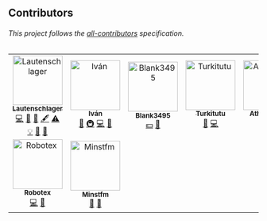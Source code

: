 

## Contributors

###### This project follows the [all-contributors](https://allcontributors.org/docs/en/emoji-key) specification.

<!-- ALL-CONTRIBUTORS-LIST:START -->
<table>
  <tr>
    <td align="center"><a href="http://bit.ly/laut-id"><img src="https://avatars2.githubusercontent.com/u/26045253?v=4" width="100px;" alt="Lautenschlager"/><br /><sub><b>Lautenschlager</b></sub></a><br /><a href="https://github.com/Lautenschlager-id/Transfromage/commits?author=Lautenschlager-id" title="Code">💻</a> <a href="https://github.com/Lautenschlager-id/Transfromage/commits?author=Lautenschlager-id" title="Documentation">📖</a> <a href="https://github.com/Lautenschlager-id/Transfromage/issues?q=author%3ALautenschlager-id" title="Bug reports">🐛</a> <a href="#content-Lautenschlager-id" title="Content">🖋</a> <a href="https://github.com/Lautenschlager-id/Transfromage/commits?author=Lautenschlager-id" title="Tests">⚠️</a> <a href="#example-Lautenschlager-id" title="Examples">💡</a> <a href="#review-Lautenschlager-id" title="Reviewed Pull Requests">👀</a> <a href="#design-Lautenschlager-id" title="Design">🎨</a></td>
    <td align="center"><a href="https://github.com/Tocutoeltuco"><img src="https://avatars2.githubusercontent.com/u/24902450?v=4" width="100px;" alt="Iván"/><br /><sub><b>Iván</b></sub></a><br /><a href="#projectManagement-Tocutoeltuco" title="Project Management">📆</a> <a href="#infra-Tocutoeltuco" title="Infrastructure (Hosting, Build-Tools, etc)">🚇</a> <a href="https://github.com/Lautenschlager-id/Transfromage/commits?author=Tocutoeltuco" title="Code">💻</a> <a href="#ideas-Tocutoeltuco" title="Ideas, Planning, & Feedback">🤔</a></td>
    <td align="center"><a href="https://github.com/Blank3495"><img src="https://avatars1.githubusercontent.com/u/49693827?v=4" width="100px;" alt="Blank3495"/><br /><sub><b>Blank3495</b></sub></a><br /><a href="#financial-Blank3495" title="Financial">💵</a> <a href="https://github.com/Lautenschlager-id/Transfromage/commits?author=Blank3495" title="Documentation">📖</a></td>
    <td align="center"><a href="http://yatsuki.cf"><img src="https://avatars1.githubusercontent.com/u/26797321?v=4" width="100px;" alt="Turkitutu"/><br /><sub><b>Turkitutu</b></sub></a><br /><a href="#ideas-Turkitutu" title="Ideas, Planning, & Feedback">🤔</a> <a href="https://github.com/Lautenschlager-id/Transfromage/commits?author=Turkitutu" title="Code">💻</a></td>
    <td align="center"><a href="https://github.com/Athesdrake"><img src="https://avatars0.githubusercontent.com/u/22529611?v=4" width="100px;" alt="Athesdrake"/><br /><sub><b>Athesdrake</b></sub></a><br /><a href="#ideas-Athesdrake" title="Ideas, Planning, & Feedback">🤔</a> <a href="https://github.com/Lautenschlager-id/Transfromage/commits?author=Athesdrake" title="Code">💻</a></td>
  </tr>
  <tr>
    <td align="center"><a href="http://projectsperanza.com"><img src="https://avatars3.githubusercontent.com/u/74515?v=4" width="100px;" alt="Robotex"/><br /><sub><b>Robotex</b></sub></a><br /><a href="https://github.com/Lautenschlager-id/Transfromage/commits?author=Robotex" title="Code">💻</a> <a href="https://github.com/Lautenschlager-id/Transfromage/commits?author=Robotex" title="Documentation">📖</a></td>
    <td align="center"><a href="https://github.com/Minstfm"><img src="https://avatars3.githubusercontent.com/u/22301175?v=4" width="100px;" alt="Minstfm"/><br /><sub><b>Minstfm</b></sub></a><br /><a href="https://github.com/Lautenschlager-id/Transfromage/issues?q=author%3AMinstfm" title="Bug reports">🐛</a> <a href="#maintenance-Minstfm" title="Maintenance">🚧</a></td>
  </tr>
</table>
<!-- ALL-CONTRIBUTORS-LIST:END -->

